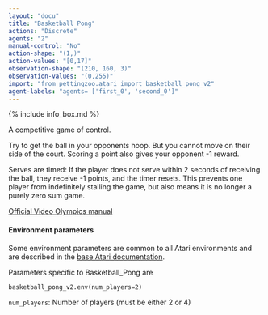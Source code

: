 ```yaml
---
layout: "docu"
title: "Basketball Pong"
actions: "Discrete"
agents: "2"
manual-control: "No"
action-shape: "(1,)"
action-values: "[0,17]"
observation-shape: "(210, 160, 3)"
observation-values: "(0,255)"
import: "from pettingzoo.atari import basketball_pong_v2"
agent-labels: "agents= ['first_0', 'second_0']"
---
```


<div class="docu-info" markdown="1">
{% include info_box.md %}
</div>

<div class="docu-content" markdown="1">

A competitive game of control.

Try to get the ball in your opponents hoop. But you cannot move on their side of the court. Scoring a point also gives your opponent -1 reward.

Serves are timed: If the player does not serve within 2 seconds of receiving the ball, they receive -1 points, and the timer resets. This prevents one player from indefinitely stalling the game, but also means it is no longer a purely zero sum game.


[Official Video Olympics manual](https://atariage.com/manual_html_page.php?SoftwareLabelID=587)

#### Environment parameters

Some environment parameters are common to all Atari environments and are described in the [base Atari documentation](../atari).

Parameters specific to Basketball_Pong are

```
basketball_pong_v2.env(num_players=2)
```

`num_players`:  Number of players (must be either 2 or 4)
